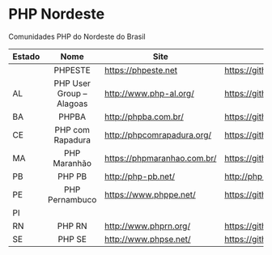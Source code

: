 # PHP Nordeste

Comunidades PHP do Nordeste do Brasil

| Estado | Nome                     | Site                        | Github                            | Twitter                            | Facebook                                  | Instagram                                 | Telegram                    |
| ------ |:------------------------:| --------------------------- | --------------------------------- | ---------------------------------- | ----------------------------------------- | ----------------------------------------- | --------------------------- |
|        | PHPESTE                  | https://phpeste.net         | https://github.com/PHPeste        | https://twitter.com/phpestene      | https://www.facebook.com/PeAgaPeste/      | https://www.instagram.com/phpeste/        | https://t.me/phpeste        |
| AL     | PHP User Group – Alagoas | http://www.php-al.org/      | https://github.com/PHP-AL         | https://twitter.com/php_al         |                                           | https://www.instagram.com/php.al/         |                             |
| BA     | PHPBA                    | http://phpba.com.br/        | https://github.com/phpba/         | https://twitter.com/phpba          |                                           |                                           | https://telegram.me/phpba   |
| CE     | PHP com Rapadura         | http://phpcomrapadura.org/  | https://github.com/PHPcomRapadura | https://twitter.com/phpcomrapadura | https://www.facebook.com/RAPADURAdoPoder/ | https://www.instagram.com/phpcomrapadura/ | https://t.me/ohpcomrapadura |
| MA     | PHP Maranhão             | https://phpmaranhao.com.br/ | https://github.com/phpmaranhao    | https://twitter.com/phpmaranhao    | https://www.facebook.com/devswebmaranhao/ | https://www.instagram.com/phpmaranhao/    | https://t.me/phpmaranhao    |
| PB     | PHP PB                   | http://php-pb.net/          | http://php-pb.net/                | https://twitter.com/phppb          |                                           | https://www.instagram.com/phppb/          | https://t.me/phppb          |
| PE     | PHP Pernambuco           | https://www.phppe.net/      | https://github.com/php-pernambuco | https://twitter.com/PHPPernambuco  |                                           | https://www.instagram.com/phppernambuco/  | https://t.me/phppe          |
| PI     |                          |                             |                                   |                                    |                                           |                                           |                             |
| RN     | PHP RN                   | http://www.phprn.org/       | https://github.com/phprn          | https://twitter.com/php_rn         |                                           | https://www.instagram.com/php.rn/         | https://t.me/phprn          |
| SE     | PHP SE                   | http://www.phpse.net/       | https://github.com/PHPSergipe     | https://twitter.com/phpse          |                                           |                                           | https://telegram.me/phpSE   |
